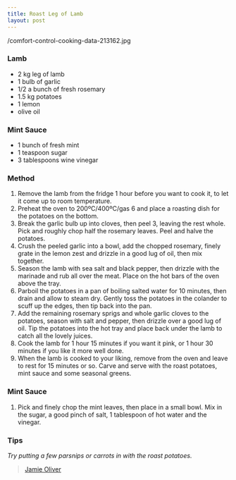 ```yaml
---
title: Roast Leg of Lamb
layout: post
---
```

/comfort-control-cooking-data-213162.jpg

### Lamb
- 2 kg leg of lamb
- 1 bulb of garlic
- 1/2 a bunch of fresh rosemary
- 1.5 kg potatoes
- 1 lemon
- olive oil
### Mint Sauce
- 1 bunch of fresh mint
- 1 teaspoon sugar
- 3 tablespoons wine vinegar

### Method
1. Remove the lamb from the fridge 1 hour before you want to cook it, to let it come up to room temperature.
2. Preheat the oven to 200ºC/400ºC/gas 6 and place a roasting dish for the potatoes on the bottom.
3. Break the garlic bulb up into cloves, then peel 3, leaving the rest whole. Pick and roughly chop half the rosemary leaves. Peel and halve the potatoes.
4. Crush the peeled garlic into a bowl, add the chopped rosemary, finely grate in the lemon zest and drizzle in a good lug of oil, then mix together.
5. Season the lamb with sea salt and black pepper, then drizzle with the marinade and rub all over the meat. Place on the hot bars of the oven above the tray.
6. Parboil the potatoes in a pan of boiling salted water for 10 minutes, then drain and allow to steam dry. Gently toss the potatoes in the colander to scuff up the edges, then tip back into the pan.
7. Add the remaining rosemary sprigs and whole garlic cloves to the potatoes, season with salt and pepper, then drizzle over a good lug of oil. Tip the potatoes into the hot tray and place back under the lamb to catch all the lovely juices.
8. Cook the lamb for 1 hour 15 minutes if you want it pink, or 1 hour 30 minutes if you like it more well done.
9. When the lamb is cooked to your liking, remove from the oven and leave to rest for 15 minutes or so. Carve and serve with the roast potatoes, mint sauce and some seasonal greens.

### Mint Sauce
1. Pick and finely chop the mint leaves, then place in a small bowl. Mix in the sugar, a good pinch of salt, 1 tablespoon of hot water and the vinegar.

### Tips
*Try putting a few parsnips or carrots in with the roast potatoes.*

> [Jamie Oliver](https://www.jamieoliver.com/videos/italian-roast-leg-of-lamb-jamie-oliver/)